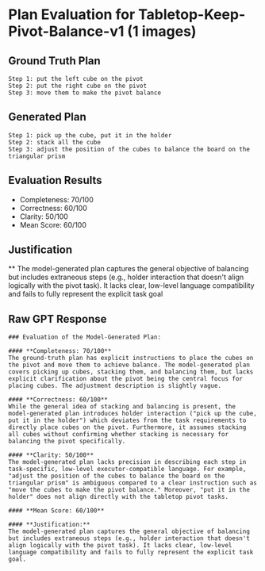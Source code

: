# Plan Evaluation for Tabletop-Keep-Pivot-Balance-v1 (1 images)

## Ground Truth Plan
```
Step 1: put the left cube on the pivot
Step 2: put the right cube on the pivot
Step 3: move them to make the pivot balance
```

## Generated Plan
```
Step 1: pick up the cube, put it in the holder
Step 2: stack all the cube
Step 3: adjust the position of the cubes to balance the board on the triangular prism
```

## Evaluation Results
- Completeness: 70/100
- Correctness: 60/100
- Clarity: 50/100
- Mean Score: 60/100

## Justification
**
The model-generated plan captures the general objective of balancing but includes extraneous steps (e.g., holder interaction that doesn't align logically with the pivot task). It lacks clear, low-level language compatibility and fails to fully represent the explicit task goal

## Raw GPT Response
```
### Evaluation of the Model-Generated Plan:

#### **Completeness: 70/100**
The ground-truth plan has explicit instructions to place the cubes on the pivot and move them to achieve balance. The model-generated plan covers picking up cubes, stacking them, and balancing them, but lacks explicit clarification about the pivot being the central focus for placing cubes. The adjustment description is slightly vague.

#### **Correctness: 60/100**
While the general idea of stacking and balancing is present, the model-generated plan introduces holder interaction ("pick up the cube, put it in the holder") which deviates from the task requirements to directly place cubes on the pivot. Furthermore, it assumes stacking all cubes without confirming whether stacking is necessary for balancing the pivot specifically.

#### **Clarity: 50/100**
The model-generated plan lacks precision in describing each step in task-specific, low-level executor-compatible language. For example, "adjust the position of the cubes to balance the board on the triangular prism" is ambiguous compared to a clear instruction such as "move the cubes to make the pivot balance." Moreover, "put it in the holder" does not align directly with the tabletop pivot tasks.

#### **Mean Score: 60/100**

#### **Justification:**
The model-generated plan captures the general objective of balancing but includes extraneous steps (e.g., holder interaction that doesn't align logically with the pivot task). It lacks clear, low-level language compatibility and fails to fully represent the explicit task goal.
```
